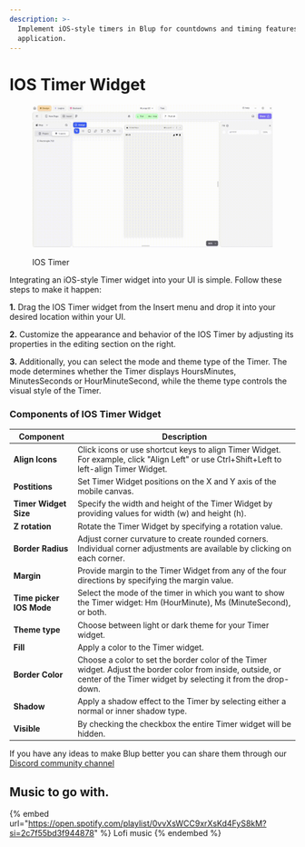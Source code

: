 ```yaml
---
description: >-
  Implement iOS-style timers in Blup for countdowns and timing features in your
  application.
---
```


# IOS Timer Widget

<figure><img src="../../../.gitbook/assets/ios-timer.gif" alt="IOS Timer"><figcaption><p>IOS Timer</p></figcaption></figure>

Integrating an iOS-style Timer widget into your UI is simple. Follow these steps to make it happen:

**1.** Drag the IOS Timer widget from the Insert menu and drop it into your desired location within your UI.

**2.** Customize the appearance and behavior of the IOS Timer by adjusting its properties in the editing section on the right.

**3.** Additionally, you can select the mode and theme type of the Timer. The mode determines whether the Timer displays HoursMinutes, MinutesSeconds or HourMinuteSecond, while the theme type controls the visual style of the Timer.

### Components of IOS Timer Widget

| Component                | Description                                                                                                                                                                 |
| ------------------------ | --------------------------------------------------------------------------------------------------------------------------------------------------------------------------- |
| **Align Icons**          | Click icons or use shortcut keys to align Timer Widget. For example, click "Align Left" or use Ctrl+Shift+Left to left-align Timer Widget.                                  |
| **Postitions**           | Set Timer Widget positions on the X and Y axis of the mobile canvas.                                                                                                        |
| **Timer Widget Size**    | Specify the width and height of the Timer Widget by providing values for width (w) and height (h).                                                                          |
| **Z rotation**           | Rotate the Timer Widget by specifying a rotation value.                                                                                                                     |
| **Border Radius**        | Adjust corner curvature to create rounded corners. Individual corner adjustments are available by clicking on each corner.                                                  |
| **Margin**               | Provide margin to the Timer Widget from any of the four directions by specifying the margin value.                                                                          |
| **Time picker IOS Mode** | Select the mode of the timer in which you want to show the Timer widget: Hm (HourMinute), Ms (MinuteSecond), or both.                                                       |
| **Theme type**           | Choose between light or dark theme for your Timer widget.                                                                                                                   |
| **Fill**                 | Apply a color to the Timer widget.                                                                                                                                          |
| **Border Color**         | Choose a color to set the border color of the Timer widget. Adjust the border color from inside, outside, or center of the Timer widget by selecting it from the drop-down. |
| **Shadow**               | Apply a shadow effect to the Timer by selecting either a normal or inner shadow type.                                                                                       |
| **Visible**              | By checking the checkbox the entire Timer widget will be hidden.                                                                                                            |

If you have any ideas to make Blup better you can share them through our [Discord community channel](https://discord.com/channels/940632966093234176/965313562425823303)

## Music to go with.

{% embed url="https://open.spotify.com/playlist/0vvXsWCC9xrXsKd4FyS8kM?si=2c7f55bd3f944878" %}
Lofi music
{% endembed %}
